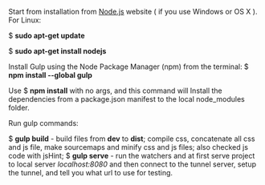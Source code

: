 Start from installation from [Node.js](https://nodejs.org/) website ( if you use Windows or OS X ). 
For Linux:

$ **sudo apt-get update**

$ **sudo apt-get install nodejs**


Install Gulp using the Node Package Manager (npm) from the terminal:
$ **npm install --global gulp**


Use $ **npm install** with no args, and this command will Install the dependencies from a package.json manifest to the local node_modules folder.


Run gulp commands:

$ **gulp build** - build files from **dev** to **dist**;
compile css, concatenate all css and js file, make sourcemaps and minify css and js files; also checked js code with jsHint;
$ **gulp serve** - run the watchers and at first serve project to local server _localhost:8080_ and then connect to the tunnel server, setup the tunnel, and tell you what url to use for testing. 
